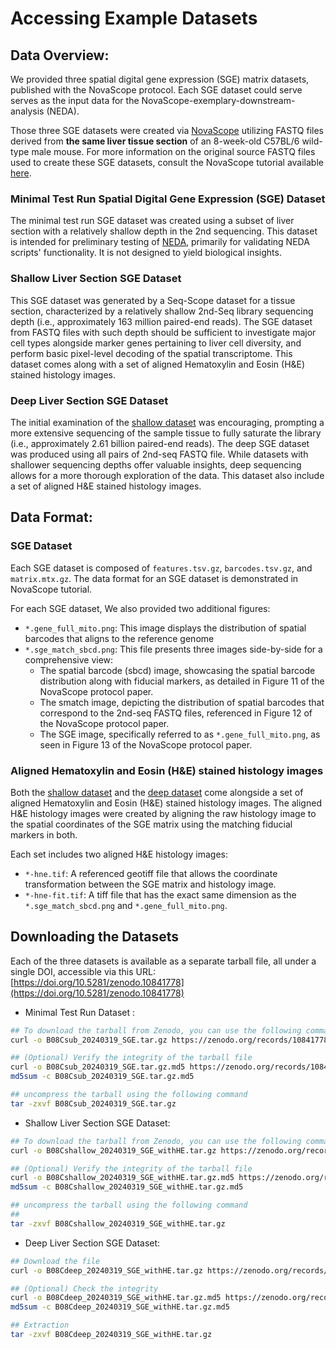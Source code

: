 # Accessing Example Datasets

## Data Overview:
We provided three spatial digital gene expression (SGE) matrix datasets, published with the NovaScope protocol. Each SGE dataset could serve serves as the input data for the NovaScope-exemplary-downstream-analysis (NEDA).

Those three SGE datasets were created via [NovaScope](https://github.com/seqscope/NovaScope/tree/main) utilizing FASTQ files derived from **the same liver tissue section** of an 8-week-old C57BL/6 wild-type male mouse. For more information on the original source FASTQ files used to create these SGE datasets, consult the NovaScope tutorial available [here](https://seqscope.github.io/NovaScope/getting_started/access_data/).

### Minimal Test Run Spatial Digital Gene Expression (SGE) Dataset
The minimal test run SGE dataset was created using a subset of liver section with a relatively shallow depth in the 2nd sequencing. This dataset is intended for preliminary testing of [NEDA](https://seqscope.github.io/NovaScope-exemplary-downstream-analysis/), primarily for validating NEDA scripts' functionality. It is not designed to yield biological insights.

### Shallow Liver Section SGE Dataset
This SGE dataset was generated by a Seq-Scope dataset for a tissue section, characterized by a relatively shallow 2nd-Seq library sequencing depth (i.e., approximately 163 million paired-end reads). The SGE dataset from FASTQ files with such depth should be sufficient to investigate major cell types alongside marker genes pertaining to liver cell diversity, and perform basic pixel-level decoding of the spatial transcriptome. This dataset comes along with a set of aligned Hematoxylin and Eosin (H&E) stained histology images. 

### Deep Liver Section SGE Dataset
The initial examination of the [shallow dataset](#shallow-liver-section-sge-dataset) was encouraging, prompting a more extensive sequencing of the sample tissue to fully saturate the library (i.e., approximately 2.61 billion paired-end reads). The deep SGE dataset was produced using all pairs of 2nd-seq FASTQ file. While datasets with shallower sequencing depths offer valuable insights, deep sequencing allows for a more thorough exploration of the data. This dataset also include a set of aligned H&E stained histology images. 

## Data Format:

### SGE Dataset 
Each SGE dataset is composed of `features.tsv.gz`, `barcodes.tsv.gz`, and `matrix.mtx.gz`. The data format for an SGE dataset is demonstrated in NovaScope tutorial.

For each SGE dataset, We also provided two additional figures:

* `*.gene_full_mito.png`: This image displays the distribution of spatial barcodes that aligns to the reference genome
* `*.sge_match_sbcd.png`: This file presents three images side-by-side for a comprehensive view:
    * The spatial barcode (sbcd) image, showcasing the spatial barcode distribution along with fiducial markers, as detailed in Figure 11 of the NovaScope protocol paper.
    * The smatch image, depicting the distribution of spatial barcodes that correspond to the 2nd-seq FASTQ files, referenced in Figure 12 of the NovaScope protocol paper.
    * The SGE image, specifically referred to as `*.gene_full_mito.png`, as seen in Figure 13 of the NovaScope protocol paper.

### Aligned Hematoxylin and Eosin (H&E) stained histology images
Both the [shallow dataset](#shallow-liver-section-sge-dataset) and the [deep dataset](#deep-liver-section-sge-dataset) come alongside a set of aligned Hematoxylin and Eosin (H&E) stained histology images. The aligned H&E histology images were created by aligning the raw histology image to the spatial coordinates of the SGE matrix using the matching fiducial markers in both. 

Each set includes two aligned H&E histology images:

* `*-hne.tif`: A referenced geotiff file that allows the coordinate transformation between the SGE matrix and histology image.
* `*-hne-fit.tif`: A tiff file that has the exact same dimension as the `*.sge_match_sbcd.png` and `*.gene_full_mito.png`.

## Downloading the Datasets
Each of the three datasets is available as a separate tarball file, all under a single DOI, accessible via this URL: [https://doi.org/10.5281/zenodo.10841778](https://doi.org/10.5281/zenodo.10841778)

* Minimal Test Run Dataset : 

```bash
## To download the tarball from Zenodo, you can use the following command
curl -o B08Csub_20240319_SGE.tar.gz https://zenodo.org/records/10841778/files/B08Csub_20240319_SGE.tar.gz?download=1

## (Optional) Verify the integrity of the tarball file
curl -o B08Csub_20240319_SGE.tar.gz.md5 https://zenodo.org/records/10841778/files/B08Csub_20240319_SGE.tar.gz.md5?download=1
md5sum -c B08Csub_20240319_SGE.tar.gz.md5

## uncompress the tarball using the following command
tar -zxvf B08Csub_20240319_SGE.tar.gz
```

* Shallow Liver Section SGE Dataset:

```bash
## To download the tarball from Zenodo, you can use the following command
curl -o B08Cshallow_20240319_SGE_withHE.tar.gz https://zenodo.org/records/10841778/files/B08Cshallow_20240319_SGE_withHE.tar.gz?download=1

## (Optional) Verify the integrity of the tarball file
curl -o B08Cshallow_20240319_SGE_withHE.tar.gz.md5 https://zenodo.org/records/10841778/files/B08Cshallow_20240319_SGE_withHE.tar.gz.md5?download=1
md5sum -c B08Cshallow_20240319_SGE_withHE.tar.gz.md5

## uncompress the tarball using the following command
## 
tar -zxvf B08Cshallow_20240319_SGE_withHE.tar.gz
```

* Deep Liver Section SGE Dataset:

```bash
## Download the file
curl -o B08Cdeep_20240319_SGE_withHE.tar.gz https://zenodo.org/records/10841778/files/B08Cdeep_20240319_SGE_withHE.tar.gz?download=1

## (Optional) Check the integrity
curl -o B08Cdeep_20240319_SGE_withHE.tar.gz.md5 https://zenodo.org/records/10841778/files/B08Cdeep_20240319_SGE_withHE.tar.gz.md5?download=1
md5sum -c B08Cdeep_20240319_SGE_withHE.tar.gz.md5

## Extraction
tar -zxvf B08Cdeep_20240319_SGE_withHE.tar.gz
```
